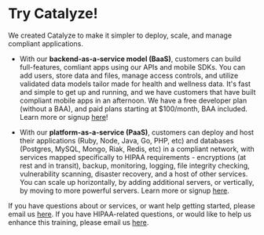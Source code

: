 # Try Catalyze!

We created Catalyze to make it simpler to deploy, scale, and manage compliant applications.

* With our **backend-as-a-service model (BaaS)**, customers can build full-features, comliant apps using our APIs and mobile SDKs. You can add users, store data and files, manage access controls, and utilize validated data models tailor made for health and wellness data. It's fast and simple to get up and running, and we have customers that have built compliant mobile apps in an afternoon. We have a free developer plan (without a BAA), and paid plans starting at $100/month, BAA included. Learn more or signup [here](https://catalyze.io/backend-as-a-service/)!

* With our **platform-as-a-service (PaaS)**, customers can deploy and host their applications (Ruby, Node, Java, Go, PHP, etc) and databases (Postgres, MySQL, Mongo, Riak, Redis, etc) in a compliant network, with services mapped specifically to HIPAA requirements - encryptions (at rest and in transit), backup, monitoring, logging, file integrity checking, vulnerability scanning, disaster recovery, and a host of other services. You can scale up horizontally, by adding additional servers, or vertically, by moving to more powerful servers. Learn more or signup [here](https://catalyze.io/platform-as-a-service/).

If you have questions about or services, or want help getting started, please email us [here](mailto:sales@catalyze.io). If you have HIPAA-related questions, or would like to help us enhance this training, please email us [here](hipaa@catalyze.io).
